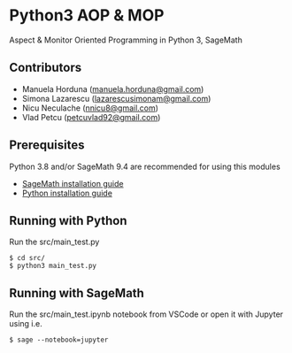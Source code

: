 # Python3 AOP & MOP

Aspect & Monitor Oriented Programming in Python 3, SageMath

## Contributors
* Manuela Horduna (manuela.horduna@gmail.com)
* Simona Lazarescu (lazarescusimonam@gmail.com)
* Nicu Neculache (nnicu8@gmail.com)
* Vlad Petcu (petcuvlad92@gmail.com)

## Prerequisites
Python 3.8 and/or SageMath 9.4 are recommended for using this modules

* [SageMath installation guide](https://doc.sagemath.org/html/en/installation/)  
* [Python installation guide](https://docs.python.org/3.8/)  

## Running with Python
Run the src/main_test.py
```
$ cd src/
$ python3 main_test.py
```

## Running with SageMath
Run the src/main_test.ipynb notebook from VSCode or open it with Jupyter using i.e.
```
$ sage --notebook=jupyter
```
